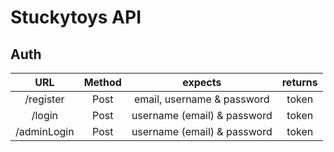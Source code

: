 # Stuckytoys API

## Auth
| URL           | Method        |expects                      |returns|    
|:-------------:|:-------------:|:---------------------------:|:-----:|
|  /register    | Post          | email, username & password  |token  |
|  /login       | Post          | username (email) & password |token  |
|  /adminLogin  | Post          | username (email) & password |token  |